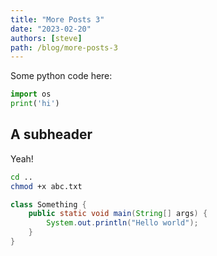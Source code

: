 ```yaml
---
title: "More Posts 3"
date: "2023-02-20"
authors: [steve]
path: /blog/more-posts-3
---
```


Some python code here:

<!-- truncate -->

```python
import os
print('hi')
```

## A subheader

Yeah!

```bash
cd ..
chmod +x abc.txt
```

```java
class Something {
    public static void main(String[] args) {
        System.out.println("Hello world");
    }
}
```
